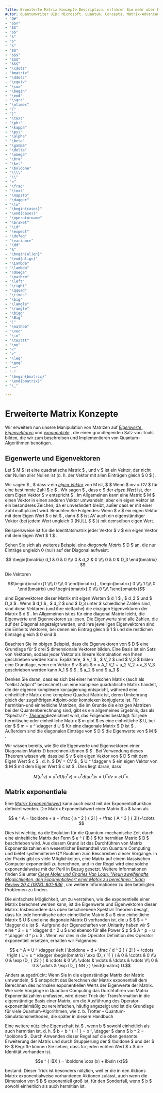 ```yaml
---
Title: Erweiterte Matrix Konzepte Description: erfahren Sie mehr über Eigenvektoren, Eigenwerte und Matrix exponentiale, die grundlegenden Tools, die zum beschreiben und Simulieren von Quantum-Algorithmen verwendet werden.
Autor: quantumwriter UID: Microsoft. Quantum. Concepts. Matrix-Advanced ms. Author: v-benbra ms. Date: 12/11/2017 ms. Topic: konzeptionelle NO-LOC:
- "Q#"
- "$$v"
- "$$"
- "$$"
- "$"
- "$"
- "$"
- "$$"
- "$$$"
- "$$$"
- "$$$"
- "\cdots"
- "bmatrix"
- "\ddots"
- "\equiv"
- "\sum"
- "\begin"
- "\end"
- "\sqrt"
- "\otimes"
- "{"
- "}"
- "\text"
- "\phi"
- "\kappa"
- "\psi"
- "\alpha"
- "\beta"
- "\gamma"
- "\delta"
- "\omega"
- "\bra"
- "\ket"
- "\boldone"
- "\\\\"
- "\\"
- "="
- "\frac"
- "\text"
- "\mapsto"
- "\dagger"
- "\to"
- "\begin{cases}"
- "\end{cases}"
- "\operatorname"
- "\braket"
- "\id"
- "\expect"
- "\defeq"
- "\variance"
- "\dd"
- "&"
- "\begin{align}"
- "\end{align}"
- "\Lambda"
- "\lambda"
- "\Omega"
- "\mathrm"
- "\left"
- "\right"
- "\qquad"
- "\times"
- "\big"
- "\langle"
- "\rangle"
- "\bigg"
- "\Big"
- "|"
- "\mathbb"
- "\vec"
- "\in"
- "\texttt"
- "\ne"
- "<"
- ">"
- "\leq"
- "\geq"
- "~~"
- "~"
- "\begin{bmatrix}"
- "\end{bmatrix}"
- "\_"

---
```

# <a name="advanced-matrix-concepts"></a>Erweiterte Matrix Konzepte #

Wir erweitern nun unsere Manipulation von Matrizen auf [*Eigenwerte, Eigenvektoren*](https://en.wikipedia.org/wiki/Eigenvalues_and_eigenvectors) und [*exponentiale*](https://en.wikipedia.org/wiki/Matrix_exponential) , die einen grundlegenden Satz von Tools bilden, die wir zum beschreiben und Implementieren von Quantum-Algorithmen benötigen.

## <a name="eigenvalues-and-eigenvectors"></a>Eigenwerte und Eigenvektoren ##

Let $ M $ ist eine quadratische Matrix $ , und v $ ist ein Vektor, der nicht der Nullen aller Nullen ist (d. h. der Vektor mit allen Einträgen gleich $ 0 $ ).

Wir sagen $ , $ dass v ein [*eigen Vektor*](https://en.wikipedia.org/wiki/Eigenvalues_and_eigenvectors) von M ist,  $ $ Wenn $ mv = CV $ für eine bestimmte Zahl $ c $ . Wir sagen $ , dass c $ der [*eigen Wert*](https://en.wikipedia.org/wiki/Eigenvalues_and_eigenvectors) ist, der dem Eigen Vektor $ v entspricht $ . Im Allgemeinen kann eine Matrix $ M $ einen Vektor in einen anderen Vektor umwandeln, aber ein eigen Vektor ist ein besonderes Zeichen, da er unverändert bleibt, außer dass er mit einer Zahl multipliziert wird. Beachten Sie Folgendes: Wenn $ v $ ein eigen Vektor mit dem Eigen Wert $ c ist $ , dann $ $ ist AV auch ein eigenständiger Vektor (bei jedem Wert ungleich 0 (NULL $ $ )) mit demselben eigen Wert.

Beispielsweise ist für die Identitätsmatrix jeder Vektor $ v $ ein eigen Vektor mit dem Eigen Wert $ 1 $ .

Sehen Sie sich als weiteres Beispiel eine [*diagonale Matrix*](https://en.wikipedia.org/wiki/Diagonal_matrix) $ D $ an, die nur Einträge ungleich 0 (null) auf der Diagonal aufweist:

$$
\begin{bmatrix}
d_1 & 0 & 0 \\\\ 0 & d_2 & 0 \\\\ 0 & 0 & D_3 \end{bmatrix} .
$$

Die Vektoren

$$\begin{bmatrix}1 \\\\ 0 \\\\ 0 \end{bmatrix} , \begin{bmatrix} 0 \\\\ 1 \\\\ 0 \end{bmatrix} und \begin{bmatrix} 0 \\\\ 0 \\\\ 1\end{bmatrix}$$

sind Eigenvektoren dieser Matrix mit eigen Werten  $ d_1 $ , $ d_2 $ und $ D_3 $ . Wenn $ d_1 $ , $ d_2 $ und $ D_3 unter $ schiedliche Zahlen sind, sind diese Vektoren (und ihre vielfache) die einzigen Eigenvektoren der Matrix $ d $ . Im Allgemeinen ist es für eine diagonal Matrix leicht, die Eigenwerte und Eigenvektoren zu lesen. Die Eigenwerte sind alle Zahlen, die auf der Diagonal angezeigt werden, und ihre jeweiligen Eigenvektoren sind die Einheits Vektoren, bei denen ein Eintrag gleich $ 1 $ und die restlichen Einträge gleich $ 0 sind $ .

Beachten Sie im obigen Beispiel, dass die Eigenvektoren von $ D $ eine Grundlage für $ drei $ dimensionale Vektoren bilden. Eine Basis ist ein Satz von Vektoren, sodass jeder Vektor als lineare Kombination von Ihnen geschrieben werden kann. Explizitere, $ V_1 $ , $ V_2 $ und $ V_3 $ bilden eine Grundlage, wenn ein Vektor $ v $ als $ v = A_1 V_1 + a_2 V_2 + a_3 V_3 geschrieben werden kann A_1 $ $ $ , $ a_2 $ und $ a_3 $ .

Denken Sie daran, dass es sich bei einer hermischen Matrix (auch als "selbst Adjoint" bezeichnet) um eine komplexe quadratische Matrix handelt, die der eigenen komplexen konjugierung entspricht, während eine einheitliche Matrix eine komplexe Quadrat Matrix ist, deren Umkehrung gleich der zugehörigen Adjoint-oder komplexen konjugierte ist.
Für hermitian-und einheitliche Matrizen, die im Grunde die einzigen Matrizen bei der Quantenberechnung sind, gibt es ein allgemeines Ergebnis, das als "Spectral"- [*Theorem*](https://en.wikipedia.org/wiki/Spectral_theorem)bezeichnet wird, das Folgendes bestätigt: für jede hermitische oder einheitliche Matrix $ m gibt $ es eine einheitliche $ U, bei der $ $ m = u ^ \dagger d U $ für eine diagonale Matrix $ D ist $ . Außerdem sind die diagonalen Einträge von $ D $ die Eigenwerte von $ M $ .

Wir wissen bereits, wie Sie die Eigenwerte und Eigenvektoren einer Diagonalen Matrix D berechnen können $ $ . Bei Verwendung dieses Theorem wissen wir, dass bei $ v $ ein eigen Vektor von $ D $ mit dem Eigen Wert $ c $ , d. h. $ DV = CV $ , $ U ^ \dagger v $ ein eigen Vektor von $ M $ mit dem Eigen Wert $ c ist $ . Dies liegt daran, dass

$$M (u ^ \dagger v) = u ^ \dagger d U (u ^ \dagger v) = u ^ \dagger d (u u ^ \dagger ) v = U ^ \dagger d v = c U ^ \dagger v.$$

## <a name="matrix-exponentials"></a>Matrix exponentiale
Eine [*Matrix Exponentialwert*](https://en.wikipedia.org/wiki/Matrix_exponential) kann auch exakt mit der Exponentialfunktion definiert werden.  Die Matrix Exponentialwert einer Matrix $ a $ kann als

$$
e ^ A = \boldone + a + \frac { a ^ 2 } { 2! } + \frac { A ^ 3 } { 3!}+\cdots
$$

Dies ist wichtig, da die Evolution für die Quantum-mechanische Zeit durch eine einheitliche Matrix der Form $ e ^ { IB } $ für hermitian Matrix $ B $ beschrieben wird.  Aus diesem Grund ist das Durchführen von Matrix Exponentialzahlen ein wesentlicher Bestandteil von Quantum Computing und bietet systeminterne Q# Routinen zum Beschreiben dieser Vorgänge.
In der Praxis gibt es viele Möglichkeiten, eine Matrix auf einem klassischen Computer exponentiell zu berechnen, und in der Regel wird eine solche exponentialweise mit der Peril in Bezug gesetzt.  Weitere Informationen finden Sie unter [*Cleve Moler und Charles Van Loan. "Neun zweifelhafte Möglichkeiten, den Exponentialwert einer Matrix zu berechnen." Siam Review 20,4 (1978): 801-836*](https://doi.org/10.1137/S00361445024180) , um weitere Informationen zu den beteiligten Problemen zu finden.

Die einfachste Möglichkeit, um zu verstehen, wie die exponentielle einer Matrix berechnet werden kann, ist die Eigenwerte und Eigenvektoren dieser Matrix.  Insbesondere das oben beschriebene Spektral Theorem besagt, dass für jede hermitische oder einheitliche Matrix $ a $ eine einheitliche Matrix $ U $ und eine diagonale Matrix D vorhanden ist, die u $ $ $ = ^ \dagger d u ist $ .  Aufgrund der Eigenschaften von Unitarity haben wir $ eine ^ 2 = u ^ \dagger d ^ 2 u $ und ebenso für alle Power $ p $ $ A ^ p = u ^ \dagger d ^ p u $ .  Wenn wir dies in die Operator Definition des Operator exponentiell ersetzen, erhalten wir Folgendes:

$$
e ^ A = U ^ \dagger \left ( \boldone + d + \frac { d ^ 2 } { 2! } + \cdots \right ) U = u ^ \dagger \begin{bmatrix} \exp (D_ { 11 } ) & 0 & \cdots & 0 \\\\ 0 & \exp (D_ { 22 } ) & \cdots & 0 \\\\ \vdots & \vdots & \ddots & \vdots \\\\ 0 & 0 & \cdots & \exp (D_ { NN } ) \end{bmatrix} U.$$

Anders ausgedrückt: Wenn Sie in die eigenständige Matrix der Matrix umwandeln, $ $ entspricht das Berechnen der Matrix exponentiell dem Berechnen des normalen exponentiellen Werts der Eigenwerte der Matrix.  Wie viele Vorgänge in Quantum Computing das Durchführen von Matrix Exponentialzahlen umfassen, wird dieser Trick der Transformation in die eigenständige Basis einer Matrix, um die Ausführung des Operator exponentialmäßig zu vereinfachen, häufig angezeigt und ist die Grundlage für viele Quantum-Algorithmen, wie z. b. Trotter – Quantum-Simulationsmethoden, die später in diesem Handbuch

Eine weitere nützliche Eigenschaft ist $ , wenn b $ sowohl einheitlich als auch hermitian ist, d. h. $ b = b ^ { -1 } = b ^, \dagger $ dann $ b ^ 2 = \boldone $ . Durch Anwenden dieser Regel auf die oben genannte Erweiterung der Matrix und durch Gruppierung der $ \boldone $ und der $ B- $ Begriffe können Sie sehen, dass für jeden echten Wert $ x $ die Identität vorhanden ist.

$$e ^ { IBX } = \boldone \cos (x) + ib\sin (x)$$


bestand. Dieser Trick ist besonders nützlich, weil er die in den Aktions Matrix exponentialweise vorhandenen Aktionen zulässt, auch wenn die Dimension von $ B $ exponentiell groß ist, für den Sonderfall, wenn $ b $ sowohl einheitlich als auch hermitian ist.
